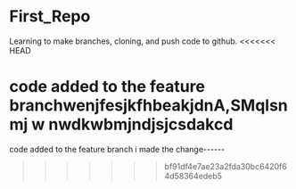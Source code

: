 # First_Repo
Learning to make branches, cloning, and push code to github.
<<<<<<< HEAD


code added to the feature branchwenjfesjkfhbeakjdnA,SMqlsnmj    w   nwdkwbmjndjsjcsdakcd
=======
code added to the feature branch
i made the change------
>>>>>>> bf91df4e7ae23a2fda30bc6420f64d58364edeb5
